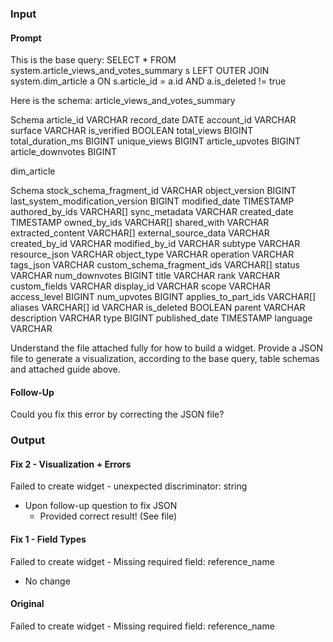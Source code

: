 ### Input

#### Prompt

This is the base query:
SELECT \* FROM system.article_views_and_votes_summary s LEFT OUTER JOIN system.dim_article a ON s.article_id = a.id AND a.is_deleted != true

Here is the schema:
article_views_and_votes_summary

Schema
article_id
VARCHAR
record_date
DATE
account_id
VARCHAR
surface
VARCHAR
is_verified
BOOLEAN
total_views
BIGINT
total_duration_ms
BIGINT
unique_views
BIGINT
article_upvotes
BIGINT
article_downvotes
BIGINT

dim_article

Schema
stock_schema_fragment_id
VARCHAR
object_version
BIGINT
last_system_modification_version
BIGINT
modified_date
TIMESTAMP
authored_by_ids
VARCHAR[]
sync_metadata
VARCHAR
created_date
TIMESTAMP
owned_by_ids
VARCHAR[]
shared_with
VARCHAR
extracted_content
VARCHAR[]
external_source_data
VARCHAR
created_by_id
VARCHAR
modified_by_id
VARCHAR
subtype
VARCHAR
resource_json
VARCHAR
object_type
VARCHAR
operation
VARCHAR
tags_json
VARCHAR
custom_schema_fragment_ids
VARCHAR[]
status
VARCHAR
num_downvotes
BIGINT
title
VARCHAR
rank
VARCHAR
custom_fields
VARCHAR
display_id
VARCHAR
scope
VARCHAR
access_level
BIGINT
num_upvotes
BIGINT
applies_to_part_ids
VARCHAR[]
aliases
VARCHAR[]
id
VARCHAR
is_deleted
BOOLEAN
parent
VARCHAR
description
VARCHAR
type
BIGINT
published_date
TIMESTAMP
language
VARCHAR

Understand the file attached fully for how to build a widget. Provide a JSON file to generate a visualization, according to the base query, table schemas and attached guide above.

#### Follow-Up

<error message from widget-preview>
Could you fix this error by correcting the JSON file?

### Output

#### Fix 2 - Visualization + Errors

Failed to create widget - unexpected discriminator: string

- Upon follow-up question to fix JSON
  - Provided correct result! (See file)

#### Fix 1 - Field Types

Failed to create widget - Missing required field: reference_name

- No change

#### Original

Failed to create widget - Missing required field: reference_name
